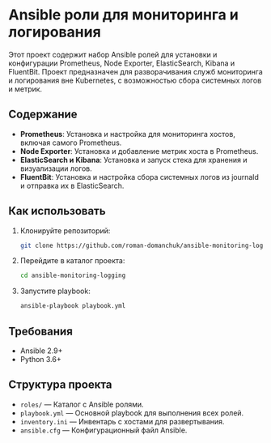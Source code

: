 # Ansible роли для мониторинга и логирования

Этот проект содержит набор Ansible ролей для установки и конфигурации Prometheus, Node Exporter, ElasticSearch, Kibana и FluentBit. Проект предназначен для разворачивания служб мониторинга и логирования вне Kubernetes, с возможностью сбора системных логов и метрик.

## Содержание

- **Prometheus**: Установка и настройка для мониторинга хостов, включая самого Prometheus.
- **Node Exporter**: Установка и добавление метрик хоста в Prometheus.
- **ElasticSearch и Kibana**: Установка и запуск стека для хранения и визуализации логов.
- **FluentBit**: Установка и настройка сбора системных логов из journald и отправка их в ElasticSearch.

## Как использовать

1. Клонируйте репозиторий:
    ```bash
    git clone https://github.com/roman-domanchuk/ansible-monitoring-logging
    ```

2. Перейдите в каталог проекта:
    ```bash
    cd ansible-monitoring-logging
    ```

3. Запустите playbook:
    ```bash
    ansible-playbook playbook.yml
    ```

## Требования

- Ansible 2.9+
- Python 3.6+

## Структура проекта

- `roles/` — Каталог с Ansible ролями.
- `playbook.yml` — Основной playbook для выполнения всех ролей.
- `inventory.ini` — Инвентарь с хостами для развертывания.
- `ansible.cfg` — Конфигурационный файл Ansible.
